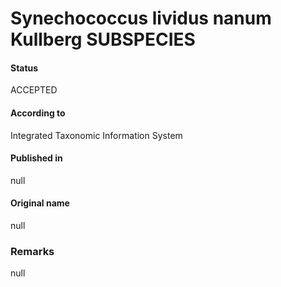 Synechococcus lividus nanum Kullberg SUBSPECIES
=======

#### Status
ACCEPTED

#### According to
Integrated Taxonomic Information System

#### Published in
null

#### Original name
null

### Remarks
null